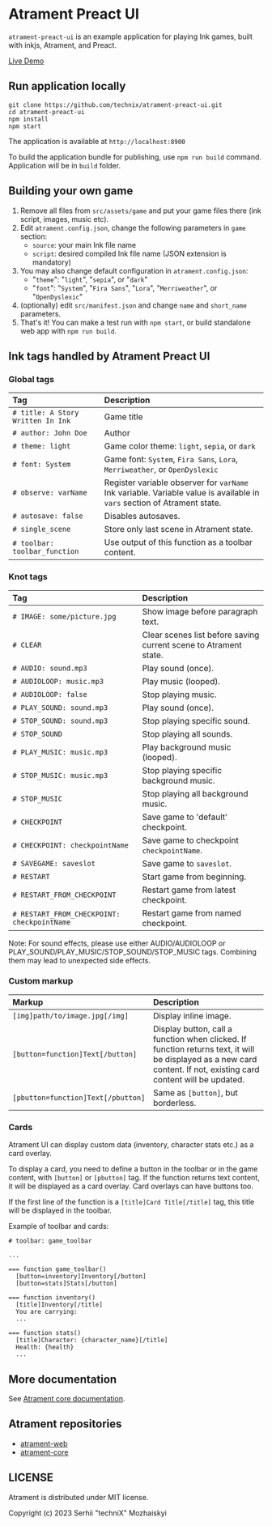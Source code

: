 # Atrament Preact UI

`atrament-preact-ui` is an example application for playing Ink games, built with inkjs, Atrament, and Preact.

[Live Demo](https://technix.github.io/atrament-preact-ui/)

## Run application locally

```
git clone https://github.com/technix/atrament-preact-ui.git
cd atrament-preact-ui
npm install
npm start
```

The application is available at `http://localhost:8900`

To build the application bundle for publishing, use `npm run build` command. Application will be in `build` folder.

## Building your own game

1. Remove all files from `src/assets/game` and put your game files there (ink script, images, music etc).
2. Edit `atrament.config.json`, change the following parameters in `game` section:
    * `source`: your main Ink file name
    * `script`: desired compiled Ink file name (JSON extension is mandatory)
3. You may also change default configuration in `atrament.config.json`:
    * "`theme`": "`light`", "`sepia`", or "`dark`"
    * "`font`": "`System`", "`Fira Sans`", "`Lora`", "`Merriweather`", or "`OpenDyslexic`"
4. (optionally) edit `src/manifest.json` and change `name` and `short_name` parameters.
5. That's it! You can make a test run with `npm start`, or build standalone web app with `npm run build`.

## Ink tags handled by Atrament Preact UI

### Global tags

| Tag | Description                |
| :-------- | :------------------------- |
| `# title: A Story Written In Ink` | Game title |
| `# author: John Doe` | Author |
| `# theme: light` | Game color theme: `light`, `sepia`, or `dark` |
| `# font: System` | Game font: `System`, `Fira Sans`, `Lora`, `Merriweather`, or `OpenDyslexic` |
| `# observe: varName` | Register variable observer for `varName` Ink variable. Variable value is available in `vars` section of Atrament state. |
| `# autosave: false` | Disables autosaves. |
| `# single_scene` | Store only last scene in Atrament state. |
| `# toolbar: toolbar_function` | Use output of this function as a toolbar content. |

### Knot tags
| Tag | Description                |
| :-------- | :------------------------- |
| `# IMAGE: some/picture.jpg` | Show image before paragraph text. |
| `# CLEAR` | Clear scenes list before saving current scene to Atrament state. |
| `# AUDIO: sound.mp3` | Play sound (once). |
| `# AUDIOLOOP: music.mp3` | Play music (looped). |
| `# AUDIOLOOP: false` | Stop playing music. |
| `# PLAY_SOUND: sound.mp3` | Play sound (once). |
| `# STOP_SOUND: sound.mp3` | Stop playing specific sound. |
| `# STOP_SOUND` | Stop playing all sounds. |
| `# PLAY_MUSIC: music.mp3` | Play background music (looped). |
| `# STOP_MUSIC: music.mp3` | Stop playing specific background music. |
| `# STOP_MUSIC` | Stop playing all background music. |
| `# CHECKPOINT` | Save game to 'default' checkpoint. |
| `# CHECKPOINT: checkpointName` | Save game to  checkpoint `checkpointName`. |
| `# SAVEGAME: saveslot` | Save game to `saveslot`. |
| `# RESTART` | Start game from beginning. |
| `# RESTART_FROM_CHECKPOINT` | Restart game from latest checkpoint. |
| `# RESTART_FROM_CHECKPOINT: checkpointName` | Restart game from named checkpoint. |

Note: For sound effects, please use either AUDIO/AUDIOLOOP or PLAY_SOUND/PLAY_MUSIC/STOP_SOUND/STOP_MUSIC tags. Combining them may lead to unexpected side effects.

### Custom markup
| Markup | Description                |
| :-------- | :------------------------- |
| `[img]path/to/image.jpg[/img]` | Display inline image. |
| `[button=function]Text[/button]` | Display button, call a function when clicked. If function returns text, it will be displayed as a new card content. If not, existing card content will be updated. |
| `[pbutton=function]Text[/pbutton]` | Same as `[button]`, but borderless. |

### Cards

Atrament UI can display custom data (inventory, character stats etc.) as a card overlay. 

To display a card, you need to define a button in the toolbar or in the game content, with `[button]` or `[pbutton]` tag. If the function returns text content, it will be displayed as a card overlay. Card overlays can have buttons too.

If the first line of the function is a `[title]Card Title[/title]` tag, this title will be displayed in the toolbar.

Example of toolbar and cards:
```
# toolbar: game_toolbar

...

=== function game_toolbar()
  [button=inventory]Inventory[/button]
  [button=stats]Stats[/button]

=== function inventory()
  [title]Inventory[/title]
  You are carrying:
  ...

=== function stats()
  [title]Character: {character_name}[/title]
  Health: {health}
  ...

```

## More documentation

See [Atrament core documentation](https://github.com/technix/atrament-core/blob/master/README.md).

## Atrament repositories

- [atrament-web](https://github.com/technix/atrament-web)
- [atrament-core](https://github.com/technix/atrament-core)

## LICENSE

Atrament is distributed under MIT license.

Copyright (c) 2023 Serhii "techniX" Mozhaiskyi
